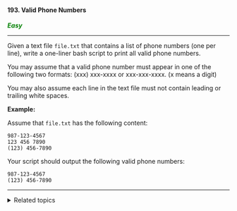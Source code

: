 #### 193. Valid Phone Numbers

<span style="color:green">***Easy***</span>
___

Given a text file `file.txt` that contains a list of phone numbers (one per line), write a one-liner bash script to print all valid phone numbers.

You may assume that a valid phone number must appear in one of the following two formats: (xxx) xxx-xxxx or xxx-xxx-xxxx. (x means a digit)

You may also assume each line in the text file must not contain leading or trailing white spaces.

**Example:**

Assume that `file.txt` has the following content:

    987-123-4567
    123 456 7890
    (123) 456-7890 

Your script should output the following valid phone numbers:

    987-123-4567
    (123) 456-7890 
___

<details><summary>Related topics</summary>

[#Shell](https://leetcode.com/tag/shell/)

</details>